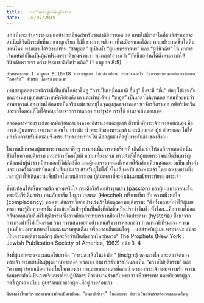 ```yaml
---
title:  การเรียกซ้ำสู่ความยุติธรรม
date:   28/07/2019
---
```


แทนที่พระเจ้าทรงวางแผนอย่างละเอียดสำหรับชนชาติอิสราเอล แต่ แทบไม่มีเวลาใดที่ชนอิสราเอลจะดำเนินชีวิตถึงระดับที่พวกเขาถูกเรียก ไม่กี่ ช่วงอายุหลังจากที่ชนอิสราเอลได้สถาปนาประเทศขึ้นในดินแดนใหม่ พวกเขา ได้ร้องขอท่าน “ซามูเอล” ผู้เป็นทั้ง “ผู้เผยพระวจนะ” และ “ผู้วินิจฉัย” ให้ ทำการเจิมกษัตริย์ขึ้นเป็นผู้นำประเทศชาติของพวกเขา พวกเขาร้องขอว่า “บัดนี้ขอท่านได้ตั้งพระราชาให้วินิจฉัยพวกเรา อย่างประชาชาติทั้งปวงเถิด” (1 ซามูเอล 8:5)

`อ่านพระธรรม 1 ซามูเอล 8:10-18 ท่านซามูเอล ได้กล่าวเตือน ประชาชนอะไร ในการตอบสนองต่อการร้องขอ “กษัตริย์” สำหรับ ปกครองพวกเขา`

ท่านซามูเอลตระหนักว่านี่เป็นบันไดก้าวขึ้นสู่ “การเป็นเหมือนชาติ อื่นๆ” ซึ่งจะมี “ขั้น” ต่อๆ ไปเช่นกันขณะท่านซามูเอลเสาะหากษัตริย์องค์แรก และท่านได้พบ “ซาอูล” เป็นเวลาไม่นานเลย ก่อนที่จะพบว่า คำพยากรณ์ ของท่านได้กลายเป็นจริง แม้ขณะอยู่ในจุดสูงสุดของของอาณาจักรอิสราเอล กษัตริย์ดาวิดและซาโลมอนก็ไม่ได้หลบเลี่ยงจากการทดลอง การทุจริต การใช้ อำนาจเกินขอบเขต

ตลอดการครองราชย์ของกษัตริย์หลายองค์ของอิสราเอลและยูดาห์ สิ่งหนึ่งที่พระเจ้าทรงตอบสนอง คือการส่งผู้เผยพระวจนะหลายคนไปกล่าวถึง น้ำพระทัยของพระองค์ และเตือนเหล่าผู้นำอิสราเอล ไม่ให้หลงลืมความรับผิดชอบซึ่งพระเจ้าทรงประทานให้ คือกลุ่มชนที่อยู่ในระดับล่างของสังคม

ในงานเขียนของผู้เผยพระวจนะชาวฮีบรู เรามองเห็นการทรงเรียกที่ เกิดขึ้นซ้ำ ให้ชนอิสราเอลดำเนินชีวิตในความยุติธรรม และสร้างสังคมให้มี ความเที่ยงธรรม พระเจ้าสั่งให้ผู้เผยพระวจนะยืนขึ้นเผชิญหน้าเหล่าผู้นำชาว อิสราเอลที่ไม่สัตย์ซื่อ และผู้เผยพระวจนะทั้งหลายได้กล่าวเตือนสอนอย่างเป็น ประจำ และบางครั้งด้วยท่าทีและน้ำเสียงเร่งเร้า สำหรับผู้ไม่ใส่ใจในเสียงตรัส ของพระเจ้า โดยเฉพาะอย่างยิ่งเหล่าผู้ทำให้เกิดความเจ็บปวดโดยชนอิสราเอล ผู้ล้มเหลวที่จะดำเนินตามน้ำพระทัยของพระเจ้า

ซึ่งสะท้อนให้เห็นความรัก ความจริงใจ กระตือรือร้นอย่างรุนแรง (passion) ของผู้เผยพระวจนะในพระคัมภีร์เดิมอย่าง ท่านอับราฮัม โยชูวา เฮสเชล (Heschel) เปรียบเทียบกับ ความพึงพอใจ (complacency) ของเรา กับการเรียกอย่างเร่งเร้าให้ผดุงความยุติธรรม: “สิ่งทั้งหลายที่ทำให้ผู้เผย พระวจนะรู้สึกหวาดหวั่น ซึ่งแม้แต่ในปัจจุบันเป็นสิ่งที่เกิดขึ้นเป็นประจำวันทั่ว ทั้งโลก...คือความไม่อดกลั้นอดทนกับสิ่งที่ไม่ยุติธรรม ซึ่งอาจมีผลกระทบเรา เหมือนโรคจิตประสาท (hysteria) ซึ่งมาจากการกระทำที่ไม่เป็นธรรม จาก การแสดงออกอย่างเสแสร้ง การหลอกลวง การกระทำที่รุนแรง ความยุ่งเหยิง แต่เราแทบจะไม่แสดงความขุนเคือง หรือความตื่นเต้นใดๆ... แต่สำหรับผู้เผย พระวจนะ แม้จะเป็นความอยุติธรรมเล็กๆ มักจะถือว่าเป็นสัดส่วนใหญ่หลวง” The Prophets (New York : Jewish Publication Society of America, 1962) หน้า 3, 4

สิ่งที่ผู้เผยพระวจนะเสนอให้เราคือ “การมองเห็นในเชิงลึก” (insight) ของดวงใจ และดวงจิตของพระเจ้า พวกเขาเป็นผู้พูดแทนพระองค์ พวกเขา สามารถช่วยเราให้มองเห็น “ความไม่ยุติธรรม” และ “ความทุกข์ยากเดือด ร้อนในโลกของเรา ผ่านสายพระเนตรที่คลอน้ำตาของพระเจ้า และความรัก ความร้อนพระทัยนี้เป็นการเรียกเราให้ปฏิบัติการ ที่จะทำงานร่วมกับพระเจ้า เพื่อบรรเทา และเยียวยาผู้ถูกกดขี่ ถูกเอาเปรียบ ผู้เศร้าหมองของผู้คนที่อยู่ รายล้อมเรา

`มีบางครั้งไหมที่เราแสวงหาทางที่จะเป็นเหมือน “ชนชาติต่างๆ” ในลักษณะ ที่อาจเป็นอันตรายต่อเราและคนอื่นๆ`
